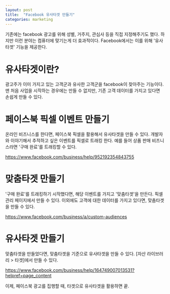 ```yaml
---
layout: post
title:  "Facebook 유사타겟 만들기"
categories: marketing
---
```


기존에는 facebook 광고를 위해 성별, 거주지, 관심사 등을 직접 지정해주기도 했다. 
하지만 이런 분야는 컴퓨터에 맞기는게 더 효과적이다. 
Facebook에서는 이를 위해 '유사타겟' 기능을 제공한다. 

# 유사타겟이란?

광고주가 이미 가지고 있는 고객군과 유사한 고객군을 facebook이 찾아주는 기능이다. 
맨 처음 사업을 시작하는 경우에는 만들 수 없지만, 기존 고객 데이터를 가지고 있다면 손쉽게 만들 수 있다. 



# 페이스북 픽셀 이벤트 만들기

온라인 비즈니스를 한다면, 페이스북 픽셀을 활용해서 유사타겟을 만들 수 있다. 
개발자와 이야기해서 추적하고 싶은 이벤트를 픽셀로 트래킹 한다. 예를 들어 상품 판매 비즈니스라면 '구매 완료'를 트래킹할 수 있다. 

<https://www.facebook.com/business/help/952192354843755>

# 맞춤타겟 만들기

'구매 완료'를 트래킹하기 시작했다면, 해당 이벤트를 가지고 '맞춤타겟'을 만든다. 
픽셀 관리 페이지에서 만들 수 있다. 
이외에도 고객에 대한 데이터를 가지고 있다면, 맞춤타겟을 만들 수 있다. 

<https://www.facebook.com/business/a/custom-audiences>

# 유사타겟 만들기

맞춤타겟을 만들었다면, 맞춤타겟을 기준으로 유사타겟을 만들 수 있다. 
[자산 라이브러리 > 타겟]에서 만들 수 있다. 

<https://www.facebook.com/business/help/164749007013531?helpref=page_content>


이제, 페이스북 광고를 집행할 때, 타겟으로 유사타겟을 활용하면 끝. 